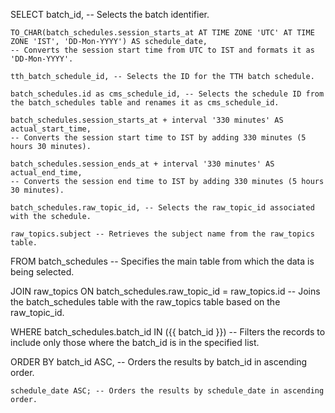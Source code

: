 SELECT 
    batch_id, -- Selects the batch identifier.
    
    TO_CHAR(batch_schedules.session_starts_at AT TIME ZONE 'UTC' AT TIME ZONE 'IST', 'DD-Mon-YYYY') AS schedule_date, 
    -- Converts the session start time from UTC to IST and formats it as 'DD-Mon-YYYY'.
    
    tth_batch_schedule_id, -- Selects the ID for the TTH batch schedule.
    
    batch_schedules.id as cms_schedule_id, -- Selects the schedule ID from the batch_schedules table and renames it as cms_schedule_id.
    
    batch_schedules.session_starts_at + interval '330 minutes' AS actual_start_time, 
    -- Converts the session start time to IST by adding 330 minutes (5 hours 30 minutes).
    
    batch_schedules.session_ends_at + interval '330 minutes' AS actual_end_time, 
    -- Converts the session end time to IST by adding 330 minutes (5 hours 30 minutes).
    
    batch_schedules.raw_topic_id, -- Selects the raw_topic_id associated with the schedule.
    
    raw_topics.subject -- Retrieves the subject name from the raw_topics table.
    
FROM 
    batch_schedules -- Specifies the main table from which the data is being selected.
    
JOIN 
    raw_topics ON batch_schedules.raw_topic_id = raw_topics.id 
    -- Joins the batch_schedules table with the raw_topics table based on the raw_topic_id.
    
WHERE 
    batch_schedules.batch_id IN ({{ batch_id }}) 
    -- Filters the records to include only those where the batch_id is in the specified list.
    
ORDER BY 
    batch_id ASC, -- Orders the results by batch_id in ascending order.
    
    schedule_date ASC; -- Orders the results by schedule_date in ascending order.
